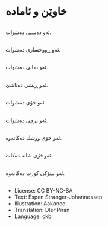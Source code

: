 # خاوێن و ئاماده‌

##
ئه‌و ده‌ستی ده‌شوات.

##
ئه‌و ڕووخساری ده‌شوات.

##
ئه‌و ددانی ده‌شوات.

##
ئه‌و ڕیشی ده‌تاشێ.

##
ئه‌و خۆی ده‌شوات.

##
ئه‌و پرچی ده‌شوات.

##
ئه‌و خۆی ووشك ده‌كاته‌وه‌.

##
ئه‌و قژی شانه‌ ده‌كات.

##
ئه‌و نینۆكی كورت ده‌كاته‌وه‌.

##
* License: CC BY-NC-SA
* Text: Espen Stranger-Johannessen
* Illustration: Aakanee
* Translation: Dler Piran
* Language: ckb
